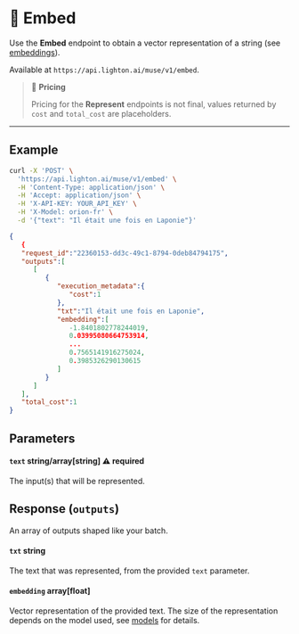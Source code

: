 # 🔢 Embed

Use the **Embed** endpoint to obtain a vector representation of a string (see [embeddings](/home/concepts#embeddings)). 

Available at ```https://api.lighton.ai/muse/v1/embed```.

> 💸️ **Pricing**
>
> Pricing for the **Represent** endpoints is not final, values returned by `cost` and `total_cost` are placeholders.


---

## Example


```bash title="Request"
curl -X 'POST' \
  'https://api.lighton.ai/muse/v1/embed' \
  -H 'Content-Type: application/json' \
  -H 'Accept: application/json' \
  -H 'X-API-KEY: YOUR_API_KEY' \
  -H 'X-Model: orion-fr' \
  -d '{"text": "Il était une fois en Laponie"}'
```


```json title="Response (JSON)"
{
   {
   "request_id":"22360153-dd3c-49c1-8794-0deb84794175",
   "outputs":[
      [
         {
            "execution_metadata":{
               "cost":1
            },
            "txt":"Il était une fois en Laponie",
            "embedding":[
               -1.8401802778244019,
               0.03995080664753914,
               ...
               0.7565141916275024,
               0.3985326290130615
            ]
         }
      ]
   ],
   "total_cost":1
}
```

## Parameters

#### `text` <span class="param-types">string/array[string]</span> <span class="param-warning">⚠️ required</span>

The input(s) that will be represented.

## Response (`outputs`)

An array of outputs shaped like your batch.

#### `txt` <span class="param-types">string</span>

The text that was represented, from the provided `text` parameter.

#### `embedding` <span class="param-types">array[float]</span>

Vector representation of the provided text. The size of the representation depends on the model used, see [models](/api/models) for details.
